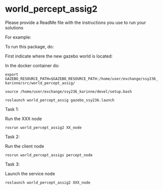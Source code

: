 # world_percept_assig2

Please provide a ReadMe file with the instructions you use to run your solutions

For example:

To run this package, do:

First indicate where the new gazebo world is located:

In the docker container do:

`export GAZEBO_RESOURCE_PATH=$GAZEBO_RESOURCE_PATH:/home/user/exchange/ssy236_karinne/src/world_percept_assig/  `

`source /home/user/exchange/ssy236_karinne/devel/setup.bash`

`roslaunch world_percept_assig gazebo_ssy236.launch`

Task 1:

Run the XXX node

`rosrun world_percept_assig2 XX_node`

Task 2:

Run the client node

`rosrun world_percept_assigs percept_node`

Task 3:

Launch the service node

`roslaunch world_percept_assig2 XXX_node`

